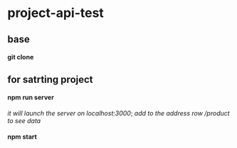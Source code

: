 # project-api-test
## base
#### git clone

## for satrting project
#### npm run server
_it will launch the server on localhost:3000_; 
_add to the address row  /product to see data_

#### npm start
